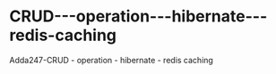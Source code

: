 # CRUD---operation---hibernate---redis-caching
Adda247-CRUD - operation - hibernate - redis caching
